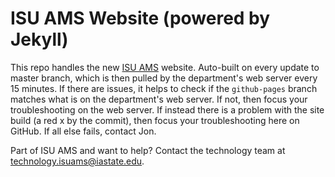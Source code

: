 ISU AMS Website (powered by Jekyll) 
===================================

This repo handles the new [ISU AMS](https://www.meteor.iastate.edu/ams/) website. Auto-built on every update to master branch, which is then pulled by the department's web server every 15 minutes. If there are issues, it helps to check if the `github-pages` branch matches what is on the department's web server. If not, then focus your troubleshooting on the web server. If instead there is a problem with the site build (a red x by the commit), then focus your troubleshooting here on GitHub. If all else fails, contact Jon.
      
Part of ISU AMS and want to help? Contact the technology team at [technology.isuams@iastate.edu](mailto:technology.isuams@iastate.edu).
